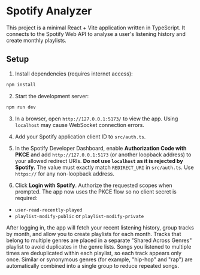 # Spotify Analyzer

This project is a minimal React + Vite application written in TypeScript. It connects to the Spotify Web API to analyse a user's listening history and create monthly playlists.

## Setup

1. Install dependencies (requires internet access):

```bash
npm install
```

2. Start the development server:

```bash
npm run dev
```

3. In a browser, open `http://127.0.0.1:5173/` to view the app. Using
   `localhost` may cause WebSocket connection errors.


4. Add your Spotify application client ID to `src/auth.ts`.

5. In the Spotify Developer Dashboard, enable **Authorization Code with PKCE** and add `http://127.0.0.1:5173` (or another loopback address) to your allowed redirect URIs. **Do not use `localhost` as it is rejected by Spotify.** The value must exactly match `REDIRECT_URI` in `src/auth.ts`. Use `https://` for any non-loopback address.

6. Click **Login with Spotify**. Authorize the requested scopes when prompted. The app now uses the PKCE flow so no client secret is required:



- `user-read-recently-played`
- `playlist-modify-public` or `playlist-modify-private`

After logging in, the app will fetch your recent listening history, group tracks by month, and allow you to create playlists for each month. Tracks that belong to multiple genres are placed in a separate "Shared Across Genres" playlist to avoid duplicates in the genre lists. Songs you listened to multiple times are deduplicated within each playlist, so each track appears only once. Similar or synonymous genres (for example, "hip-hop" and "rap") are automatically combined into a single group to reduce repeated songs.